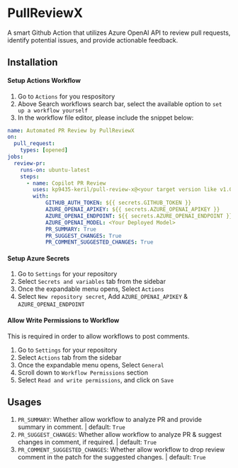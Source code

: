 # PullReviewX
A smart Github Action that utilizes Azure OpenAI API to review pull requests, identify  potential issues, and provide actionable feedback.

## Installation

#### Setup Actions Workflow
1. Go to `Actions` for you respository
2. Above Search workflows search bar, select the available option to `set up a workflow yourself`
4. In the workflow file editor, please include the snippet below:
```yml
name: Automated PR Review by PullReviewX
on:
  pull_request:
    types: [opened]
jobs:
  review-pr:
    runs-on: ubuntu-latest
    steps:
      - name: Copilot PR Review
        uses: kp9435-keril/pull-review-x@<your target version like v1.0.0>
        with:
            GITHUB_AUTH_TOKEN: ${{ secrets.GITHUB_TOKEN }}
            AZURE_OPENAI_APIKEY: ${{ secrets.AZURE_OPENAI_APIKEY }}
            AZURE_OPENAI_ENDPOINT: ${{ secrets.AZURE_OPENAI_ENDPOINT }}
            AZURE_OPENAI_MODEL: <Your Deployed Model>
            PR_SUMMARY: True
            PR_SUGGEST_CHANGES: True
            PR_COMMENT_SUGGESTED_CHANGES: True
```

#### Setup Azure Secrets
1. Go to `Settings` for your repository
2. Select `Secrets and variables` tab from the sidebar
3. Once the expandable menu opens, Select `Actions`
4. Select `New repository secret`, Add `AZURE_OPENAI_APIKEY` & `AZURE_OPENAI_ENDPOINT`

#### Allow Write Permissions to Workflow
This is required in order to allow workflows to post comments.
1. Go to `Settings` for your repository
2. Select `Actions` tab from the sidebar
3. Once the expandable menu opens, Select `General`
4. Scroll down to `Workflow Permissions` section
5. Select `Read and write permissions`, and click on `Save`

## Usages

1. `PR_SUMMARY`: Whether allow workflow to analyze PR and provide summary in comment. | default: `True`
2. `PR_SUGGEST_CHANGES`: Whether allow workflow to analyze PR & suggest changes in comment, if required. | default: `True`
3. `PR_COMMENT_SUGGESTED_CHANGES`: Whether allow workflow to drop review comment in the patch for the suggested changes. | default: `True` 

